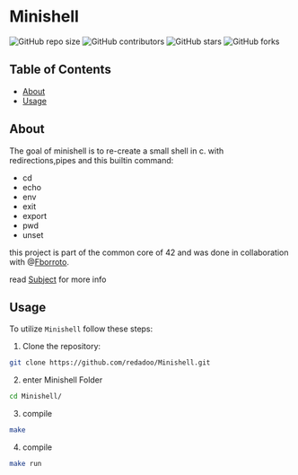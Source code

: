 # Minishell

![GitHub repo size](https://img.shields.io/github/repo-size/redadoo/Minishell)
![GitHub contributors](https://img.shields.io/github/contributors/redadoo/Minishell)
![GitHub stars](https://img.shields.io/github/stars/redadoo/Minishell?style=social)
![GitHub forks](https://img.shields.io/github/forks/redadoo/Minishell?style=social)

## Table of Contents

- [About](#about)
- [Usage](#usage)

## About

The goal of minishell is to re-create a small shell in c. with redirections,pipes and this builtin command:

* cd
* echo
* env
* exit
* export
* pwd
* unset

this project is part of the common core of 42 and was done in collaboration with @[Fborroto](https://github.com/Fborroto).

read [Subject](https://github.com/redadoo/Minishell/blob/master/en.subject.pdf) for more info

## Usage

To utilize `Minishell` follow these steps:

1. Clone the repository:

```bash
git clone https://github.com/redadoo/Minishell.git
```

2. enter Minishell Folder
```bash
cd Minishell/
```

3. compile
```bash
make 
```
4. compile
```bash
make run 
```

